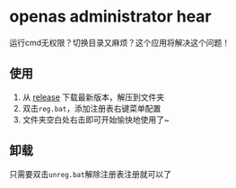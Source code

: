 # openas administrator hear

运行cmd无权限？切换目录又麻烦？这个应用将解决这个问题！

## 使用

1. 从 [release](https://github.com/noah227/openas-administrator-here/releases) 下载最新版本，解压到文件夹
2. 双击`reg.bat`，添加注册表右键菜单配置
3. 文件夹空白处右击即可开始愉快地使用了~

## 卸载

只需要双击`unreg.bat`解除注册表注册就可以了

